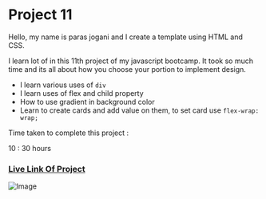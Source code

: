 # Project 11
Hello, my name is paras jogani and I create a template using HTML and CSS.

I learn lot of in this 11th project of my javascript bootcamp. It took so much time and its all about how you choose your portion to implement design.

- I learn various uses of `div`
- I learn uses of flex and child property
- How to use gradient in background color
- Learn to create cards and add value on them, to set card use `flex-wrap: wrap;`

Time taken to complete this project :

10 : 30 hours

### [Live Link Of Project](https://html-css-proj11.netlify.app)
![Image](https://img.shields.io/badge/HTML-CSS-green)